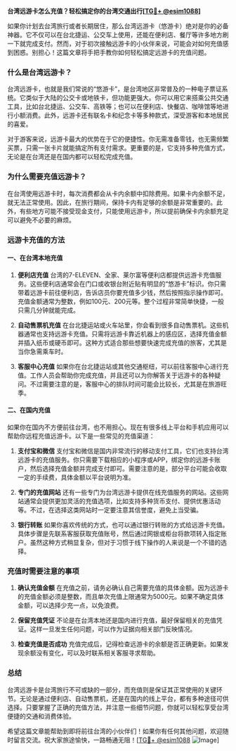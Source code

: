 **台湾远游卡怎么充值？轻松搞定你的台湾交通出行[[TG💪+ @esim1088](https://t.me/s/esim1088)]**

如果你计划去台湾旅行或者长期居住，那么台湾远游卡（悠游卡）绝对是你的必备神器。它不仅可以在台北捷运、公交车上使用，还能在便利店、餐厅等许多地方刷一下就完成支付。然而，对于初次接触远游卡的小伙伴来说，可能会对如何充值感到困惑。别担心！这篇文章将手把手教你如何轻松搞定远游卡的充值问题。

### **什么是台湾远游卡？**

台湾远游卡，也就是我们常说的“悠游卡”，是台湾地区非常普及的一种电子票证系统。它类似于大陆的公交卡或地铁卡，但功能更强大。你可以用它来搭乘公共交通工具，比如台北捷运、公交车、高铁等；也可以在便利店、快餐店、咖啡馆等地进行小额消费。此外，远游卡还有联名卡和纪念卡等多种款式，深受游客和本地居民的喜爱。

对于游客来说，远游卡最大的优势在于它的便捷性。你无需准备零钱，也无需频繁买票，只需一张卡片就能搞定所有支付需求。更重要的是，它支持多种充值方式，无论是在台湾还是在国内都可以轻松完成充值。

### **为什么需要充值远游卡？**

在台湾使用远游卡时，每次消费都会从卡内余额中扣除费用。如果卡内余额不足，就无法正常使用。因此，在旅行期间，保持卡内有足够的余额是非常重要的。此外，有些地方可能不接受现金支付，只能使用远游卡，所以提前确保卡内余额充足可以避免不必要的麻烦。

### **远游卡充值的方法**

#### **一、在台湾本地充值**

1. **便利店充值**
   台湾的7-ELEVEN、全家、莱尔富等便利店都提供远游卡充值服务。这些便利店通常会在门口或收银台附近贴有明显的“悠游卡”标识。你只需带着远游卡前往便利店，告诉店员你要充值多少钱，然后按照指示操作即可。充值金额通常为整数，例如100元、200元等。整个过程非常简单快捷，一般只需几分钟就能完成。

2. **自动售票机充值**
   在台北捷运站或火车站里，你会看到很多自动售票机。这些机器通常也支持远游卡充值。只需将远游卡靠近机器上的感应区，选择充值金额并插入纸币或硬币即可。这种方式适合那些想要快速完成充值的旅客，尤其是当你急需乘车时。

3. **客服中心充值**
   如果你在台北捷运站或其他交通枢纽，可以前往客服中心进行充值。工作人员会帮助你完成充值，并且还可以为你解答关于远游卡的各种疑问。不过需要注意的是，客服中心的排队时间可能会比较长，尤其是在旅游旺季。

#### **二、在国内充值**

如果你在国内不方便前往台湾，也不用担心。现在有很多线上平台和手机应用可以帮助你远程充值远游卡。以下是一些常见的充值渠道：

1. **支付宝和微信**
   支付宝和微信是国内非常流行的移动支付工具，它们也支持台湾远游卡的充值服务。你只需要下载相应的小程序或APP，绑定你的远游卡账户，然后选择充值金额并完成支付即可。需要注意的是，部分平台可能会收取一定的手续费，具体金额以平台说明为准。

2. **专门的充值网站**
   还有一些专门为台湾远游卡提供在线充值服务的网站。这些网站通常会提供更加灵活的充值选项，比如支持多种货币支付、提供优惠活动等。不过，在选择这类网站时一定要注意其信誉度，避免上当受骗。

3. **银行转账**
   如果你喜欢传统的方式，也可以通过银行转账的方式给远游卡充值。具体步骤是先联系客服获取充值账号，然后通过网银或柜台将款项转入指定账户。虽然这种方式稍显复杂，但对于习惯于线下操作的人来说是一个不错的选择。

### **充值时需要注意的事项**

1. **确认充值金额**
   在充值之前，请务必确认自己需要充值的具体金额。因为远游卡的充值金额必须是整数，而且单次充值上限通常为5000元。如果不确定具体金额，可以选择少充一点，以免浪费。

2. **保留充值凭证**
   不论是在台湾本地还是国内进行充值，最好保留相关的充值凭证。这样一旦发生任何问题，可以作为证据向相关部门反映情况。

3. **检查充值是否成功**
   充值完成后，记得检查远游卡的余额是否正确更新。如果发现余额没有变化，可以及时联系相关客服寻求帮助。

### **总结**

台湾远游卡是台湾旅行不可或缺的一部分，而充值则是保证其正常使用的关键环节。无论是通过便利店、自动售票机，还是在国内的线上平台，都有多种途径可供选择。只要掌握了正确的充值方法，并注意一些细节问题，你就可以轻松享受台湾便捷的交通和消费体验。

希望这篇文章能帮助到即将前往台湾的小伙伴们！如果你有任何其他问题，欢迎随时留言交流。祝大家旅途愉快，一路畅通无阻！[[TG💪+ @esim1088](https://t.me/s/esim1088) ![Image](https://i.postimg.cc/4NQfJmqS/Snipaste-2025-05-13-00-14-12.png)]